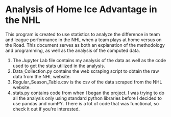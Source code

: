 # Analysis of Home Ice Advantage in the NHL
This program is created to use statistics to analyze the difference in team and league performance in the NHL when a team plays at home versus on the Road. This document serves as both an explanation of the methodology and programming, as well as the analysis of the computed data.

1. The Jupyter Lab file contains my analysis of the data as well as the code used to get the stats utilized in the analysis.
2. Data_Collection.py contains the web scraping script to obtain the raw data from the NHL website.
3. Regular_Season_Table.csv is the csv of the data scraped from the NHL website.
4. stats.py contains code from when I began the project. I was trying to do all the analysis only using standard python libraries before I decided to use pandas and numPY. There is a lot of code that was functional, so check it out if you're interested.
